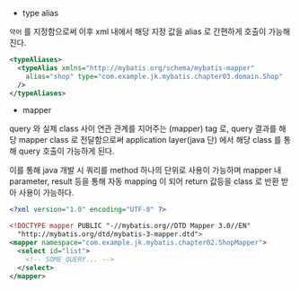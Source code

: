 - type alias

`약어` 를 지정함으로써 이후 xml 내에서 해당 지정 값을 alias 로 간편하게 호출이 가능해진다.

```xml
<typeAliases>
  <typeAlias xmlns="http://mybatis.org/schema/mybatis-mapper"
    alias="shop" type="com.example.jk.mybatis.chapter03.domain.Shop"
  />
</typeAliases>
```

- mapper

query 와 실제 class 사이 연관 관계를 지어주는 (mapper) tag 로, query 결과를 해당 mapper class 로 전달함으로써
application layer(java 단) 에서 해당 class 를 통해 query 호출이 가능하게 된다.

이를 통해 java 개발 시 쿼리를 method 하나의 단위로 사용이 가능하며 mapper 내 parameter, result 등을 통해 자동 mapping
이 되어 return 값등을 class 로 반환 받아 사용이 가능하다.

```xml
<?xml version="1.0" encoding="UTF-8" ?>

<!DOCTYPE mapper PUBLIC "-//mybatis.org//DTD Mapper 3.0//EN"
  "http://mybatis.org/dtd/mybatis-3-mapper.dtd">
<mapper namespace="com.example.jk.mybatis.chapter02.ShopMapper">
  <select id="list">
    <!-- SOME_QUERY... -->
  </select>
</mapper>
```